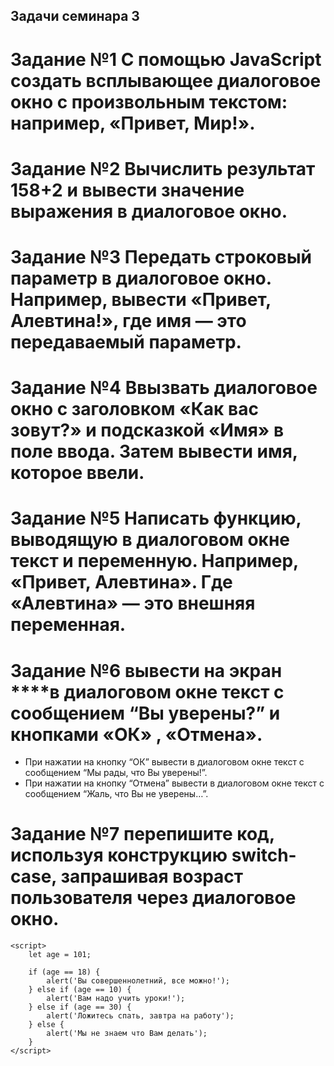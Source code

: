 ## Задачи семинара 3

# Задание №1 С помощью JavaScript создать всплывающее диалоговое окно с произвольным текстом: например, «Привет, Мир!».
# Задание №2 Вычислить результат 158+2 и вывести значение выражения в диалоговое окно.
# Задание №3 Передать строковый параметр в диалоговое окно. Например, вывести «Привет, Алевтина!», где имя — это передаваемый параметр.
# Задание №4 Ввызвать диалоговое окно с заголовком «Как вас зовут?» и подсказкой «Имя» в поле ввода. Затем вывести имя, которое ввели.
# Задание №5 Написать функцию, выводящую в диалоговом окне текст и переменную. Например, «Привет, Алевтина». Где «Алевтина» — это внешняя переменная.
# Задание №6 вывести на экран ****в диалоговом окне текст с сообщением “Вы уверены?” и кнопками «ОК» , «Отмена».
- При нажатии на кнопку “ОК” 
вывести в диалоговом окне текст с сообщением “Мы рады, что Вы уверены!”.
- При нажатии на кнопку “Отмена” 
вывести в диалоговом окне текст с сообщением “Жаль, что Вы не уверены…”.

# Задание №7 перепишите код, используя конструкцию switch-case, запрашивая возраст пользователя через диалоговое окно.

	<script>
        let age = 101;

        if (age == 18) {
            alert('Вы совершеннолетний, все можно!');
        } else if (age == 10) {
            alert('Вам надо учить уроки!');
        } else if (age == 30) {
            alert('Ложитесь спать, завтра на работу');
        } else {
            alert('Мы не знаем что Вам делать');
        }
    </script>
